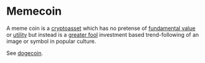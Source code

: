 # Memecoin
A meme coin is a [cryptoasset](cryptoasset.md) which has no pretense of [fundamental value](fundamental-value.md) or [utility](use-value.md) but instead is a [greater fool](greater-fool-theory.md) investment based trend-following of an image or symbol in popular culture.

See [dogecoin](dogecoin.md).